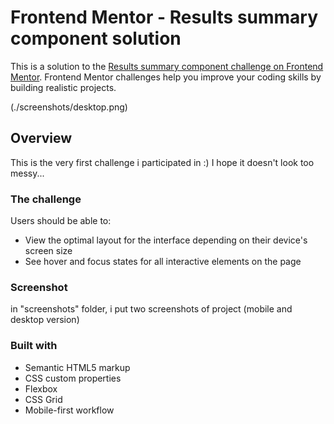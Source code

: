 # Frontend Mentor - Results summary component solution

This is a solution to the [Results summary component challenge on Frontend Mentor](https://www.frontendmentor.io/challenges/results-summary-component-CE_K6s0maV). Frontend Mentor challenges help you improve your coding skills by building realistic projects.

(./screenshots/desktop.png)

## Overview

This is the very first challenge i participated in :)
I hope it doesn't look too messy...

### The challenge

Users should be able to:

- View the optimal layout for the interface depending on their device's screen size
- See hover and focus states for all interactive elements on the page

### Screenshot

in "screenshots" folder, i put two screenshots of project (mobile and desktop version)

### Built with

- Semantic HTML5 markup
- CSS custom properties
- Flexbox
- CSS Grid
- Mobile-first workflow
